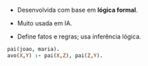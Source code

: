 
- Desenvolvida com base em **lógica formal**.
    
- Muito usada em IA.
    
- Define fatos e regras; usa inferência lógica.

```prolog
pai(joao, maria).
avo(X,Y) :- pai(X,Z), pai(Z,Y).
```